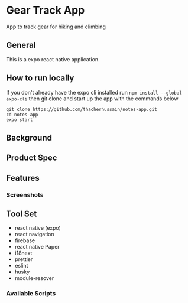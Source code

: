 # Gear Track App
App to track gear for hiking and climbing 

## General
This is a expo react native application.

## How to run locally
If you don't already have the expo cli installed run `npm install --global expo-cli` then git clone and start up the app with the commands below

```
git clone https://github.com/thacherhussain/notes-app.git
cd notes-app
expo start

```

## Background

## Product Spec

## Features

### Screenshots

## Tool Set
- react native (expo)
- react navigation
- firebase
- react native Paper
- i18next
- prettier
- eslint
- husky
- module-resover


### Available Scripts
